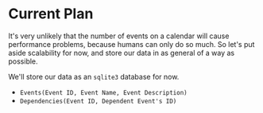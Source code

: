 # Current Plan

It's very unlikely that the number of events on a calendar will cause
performance problems, because humans can only do so much.
So let's put aside scalability for now, and store our data in as general of
a way as possible.

We'll store our data as an `sqlite3` database for now.

- `Events(Event ID, Event Name, Event Description)`
- `Dependencies(Event ID, Dependent Event's ID)`
